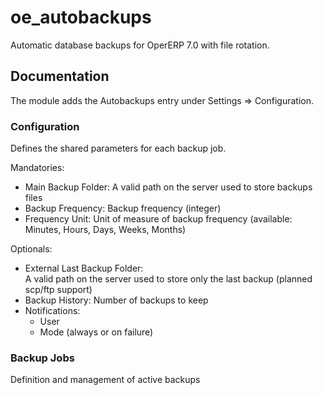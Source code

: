 # oe_autobackups
Automatic database backups for OperERP 7.0 with file rotation.

## Documentation

The module adds the Autobackups entry under Settings => Configuration.

### Configuration

Defines the shared parameters for each backup job.

Mandatories:

- Main Backup Folder: 
    A valid path on the server used to store backups files
- Backup Frequency: 
    Backup frequency (integer)
- Frequency Unit: 
    Unit of measure of backup frequency (available: Minutes, Hours, Days, Weeks, Months)

Optionals:

- External Last Backup Folder:  
    A valid path on the server used to store only the last backup (planned scp/ftp support)
- Backup History: 
    Number of backups to keep
- Notifications: 
    - User
    - Mode (always or on failure)


### Backup Jobs

Definition and management of active backups
